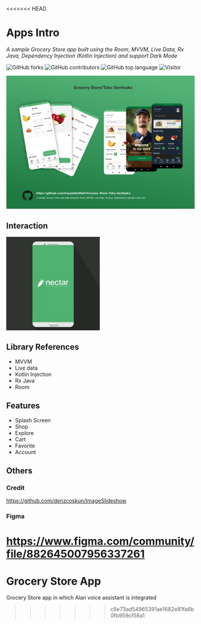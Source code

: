 <<<<<<< HEAD
# Apps Intro
 _A sample Grocery Store app built using the Room, MVVM, Live Data, Rx Java, Dependency Injection (Kotlin Injection) and support Dark Mode_

![GitHub forks](https://img.shields.io/github/forks/irsyadabdillah/Grocery-Store-Toko-Sembako.svg) ![GitHub contributors](https://img.shields.io/github/contributors/irsyadabdillah/Grocery-Store-Toko-Sembako.svg) ![GitHub top language](https://img.shields.io/github/languages/top/irsyadabdillah/Grocery-Store-Toko-Sembako.svg) ![Visitor](https://visitor-badge.laobi.icu/badge?page_id=irsyadabdillah/Grocery-Store-Toko-Sembako)

![alt text](https://raw.githubusercontent.com/irsyadabdillah/Grocery-Store-Toko-Sembako/master/asset/Github%20SS.png)

## Interaction
<img src="https://raw.githubusercontent.com/irsyadabdillah/Grocery-Store-Toko-Sembako/master/asset/Grocery%20Store%20Interaction.gif" width="250" />

## Library References
- MVVM
- Live data
- Kotlin Injection
- Rx Java
- Room

## Features
- Splash Screen
- Shop
- Explore
- Cart
- Favorite
- Account

## Others
### Credit
https://github.com/denzcoskun/ImageSlideshow

### Figma
https://www.figma.com/community/file/882645007956337261
=======
# Grocery Store App

Grocery Store app in which Alan voice assistant is integrated
>>>>>>> c6e73ad54965391ae1682e81fa6b0fb959cf58a1
